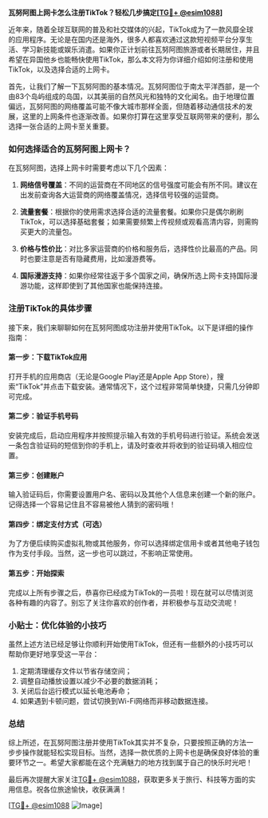 **瓦努阿图上网卡怎么注册TikTok？轻松几步搞定[[TG💪+ @esim1088](https://t.me/s/esim1088)]**

近年来，随着全球互联网的普及和社交媒体的兴起，TikTok成为了一款风靡全球的应用程序。无论是在国内还是海外，很多人都喜欢通过这款短视频平台分享生活、学习新技能或娱乐消遣。如果你正计划前往瓦努阿图旅游或者长期居住，并且希望在异国他乡也能畅快使用TikTok，那么本文将为你详细介绍如何注册和使用TikTok，以及选择合适的上网卡。

首先，让我们了解一下瓦努阿图的基本情况。瓦努阿图位于南太平洋西部，是一个由83个岛屿组成的岛国，以其美丽的自然风光和独特的文化闻名。由于地理位置偏远，瓦努阿图的网络覆盖可能不像大城市那样全面，但随着移动通信技术的发展，这里的上网条件也逐渐改善。如果你打算在这里享受互联网带来的便利，那么选择一张合适的上网卡至关重要。

### 如何选择适合的瓦努阿图上网卡？

在瓦努阿图，选择上网卡时需要考虑以下几个因素：

1. **网络信号覆盖**：不同的运营商在不同地区的信号强度可能会有所不同。建议在出发前查询各大运营商的网络覆盖情况，选择信号较强的运营商。
   
2. **流量套餐**：根据你的使用需求选择合适的流量套餐。如果你只是偶尔刷刷TikTok，可以选择基础套餐；如果需要频繁上传视频或观看高清内容，则需购买更大的流量包。

3. **价格与性价比**：对比多家运营商的价格和服务后，选择性价比最高的产品。同时也要注意是否有隐藏费用，比如漫游费等。

4. **国际漫游支持**：如果你经常往返于多个国家之间，确保所选上网卡支持国际漫游功能，这样即使到了其他国家也能保持连接。

### 注册TikTok的具体步骤

接下来，我们来聊聊如何在瓦努阿图成功注册并使用TikTok。以下是详细的操作指南：

#### 第一步：下载TikTok应用

打开手机的应用商店（无论是Google Play还是Apple App Store），搜索“TikTok”并点击下载安装。通常情况下，这个过程非常简单快捷，只需几分钟即可完成。

#### 第二步：验证手机号码

安装完成后，启动应用程序并按照提示输入有效的手机号码进行验证。系统会发送一条包含验证码的短信到你的手机上，请及时查收并将收到的验证码填入相应位置。

#### 第三步：创建账户

输入验证码后，你需要设置用户名、密码以及其他个人信息来创建一个新的账户。记得选择一个容易记住且不容易被他人猜到的密码哦！

#### 第四步：绑定支付方式（可选）

为了方便后续购买虚拟礼物或其他服务，你可以选择绑定信用卡或者其他电子钱包作为支付手段。当然，这一步也可以跳过，不影响正常使用。

#### 第五步：开始探索

完成以上所有步骤之后，恭喜你已经成为TikTok的一员啦！现在就可以尽情浏览各种有趣的内容了。别忘了关注你喜欢的创作者，并积极参与互动交流呢！

### 小贴士：优化体验的小技巧

虽然上述方法已经足够让你顺利开始使用TikTok，但还有一些额外的小技巧可以帮助你更好地享受这一平台：

1. 定期清理缓存文件以节省存储空间；
2. 调整自动播放设置以减少不必要的数据消耗；
3. 关闭后台运行模式以延长电池寿命；
4. 如果遇到卡顿问题，尝试切换到Wi-Fi网络而非移动数据连接。

### 总结

综上所述，在瓦努阿图注册并使用TikTok其实并不复杂，只要按照正确的方法一步步操作就能轻松实现目标。当然，选择一款优质的上网卡也是确保良好体验的重要环节之一。希望大家都能在这个充满魅力的地方找到属于自己的快乐时光吧！

最后再次提醒大家关注[TG💪+ @esim1088](https://t.me/s/esim1088)，获取更多关于旅行、科技等方面的实用信息。祝各位旅途愉快，收获满满！

[[TG💪+ @esim1088](https://t.me/s/esim1088) ![Image](https://i.postimg.cc/4NQfJmqS/Snipaste-2025-05-13-00-14-12.png)]